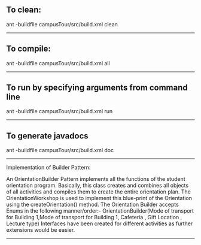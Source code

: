 ## To clean:
ant -buildfile campusTour/src/build.xml clean

-----------------------------------------------------------------------
## To compile: 
ant -buildfile campusTour/src/build.xml all

-----------------------------------------------------------------------
## To run by specifying arguments from command line 

ant -buildfile campusTour/src/build.xml run 

-----------------------------------------------------------------------

## To generate javadocs 

ant -buildfile campusTour/src/build.xml doc 

-----------------------------------------------------------------------

Implementation of Builder Pattern:

An OrientationBuilder Pattern implements all the functions of the student orientation program. Basically, this class creates and combines all objects of all activities and compiles them to create the entire orientation plan. The OrientationWorkshop is used to implement this blue-print of the Orientation using the createOrientation() method. The Orientation Builder accepts Enums in the following manner/order:-
OrientationBuilder(Mode of transport for Building 1,Mode of transport for Building 1, Cafeteria , Gift Location , Lecture type)
Interfaces have been created for different activities as further extensions would be easier.


-----------------------------------------------------------------------
